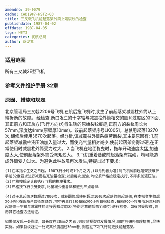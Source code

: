 ```yaml
---
amendno: 39-0079
cadno: CAD1987-HST2-03
title: 三叉戟飞机前起落架外筒上端裂纹的检查
publishdate: 1987-04-02
effdate: 1987-04-05
tags: HST2
categories: 民航总局
author: 岳龙宽
---
```


### 适用范围 
所有三叉戟2E型飞机

### 参考文件维护手册 32章

### 原因、措施和规定 
北京管理局三叉戟2206号飞机,在航后拖飞机时,发生了前起落架减震柱外筒从上端折断的故障。 
    经检查,断口发生的十字轴与减震柱外筒相交的园角过度区的下面,其正前方和正后方(飞行方向)均有生锈的原始裂纹痕迹,正前方的裂纹周长为57mm,深度达8mm(原壁厚10mm)。该前起落架序号LK0051，总使用起落13270次,翻修后使用3670次起落。经分析,该减震柱外筒系疲劳断裂,其主要原因有: 
    1.前起落架减震柱液压油加入量过大，而使充气量相对减少,使前起落架变得过硬,在正常使用时减震柱外筒受力过大。 
    2.当飞机在地面拖曳时，拖车开动速度太猛,加速度太大,使前起落架外筒受弯矩过大。 
    3.飞机重着陆或前起落架有摆动，均可能造成外筒受力过大。为避免此种故障再次发生,特提出以下要求: 

  
    (1)在本指令生效之日起，100飞行小时或1个月之内,(以先到者为准)对飞机的前起落架按维护手册32章要求进行减震柱充油量检查;以后每次加油,均必须严格按规定执行,不得多加液压油。 
    (2)严格按规定认真执行飞机的拖曳要求。 
    (3)严格按飞行手册要求,尽量减少重着陆和避免三点着陆。 

    (4)对于总起落次数超过7000次，或经翻修后使用超过1000次起落的前起落架,在本指令生效后50小时(在近期内已检查过的,可不再进行)和每隔300小时目视检查,每隔900小时用电涡流对前起落架十字轴与减震柱的连接园孤过度区(特别注意前后两个部位)进行检查。如有可疑裂纹,则用其它检查方法验证。 

    如果仅发现一处裂纹，其长度在30mm之内者,则应监视裂纹发展情况,同时应研究修理措施,尽快实施。如果裂纹超过一处或其长度超过30mm者,则应在下次飞行前更换前起落架。
